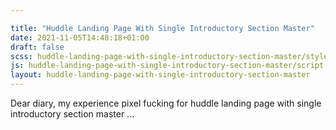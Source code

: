 ```yaml
---

title: "Huddle Landing Page With Single Introductory Section Master"
date: 2021-11-05T14:48:18+01:00
draft: false
scss: huddle-landing-page-with-single-introductory-section-master/style.scss
js: huddle-landing-page-with-single-introductory-section-master/script.js
layout: huddle-landing-page-with-single-introductory-section-master
---
```


Dear diary, my experience pixel fucking for huddle landing page with single introductory section master
...
